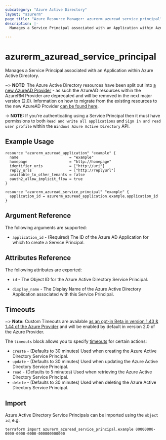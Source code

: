```yaml
---
subcategory: "Azure Active Directory"
layout: "azurerm"
page_title: "Azure Resource Manager: azurerm_azuread_service_principal"
description: |-
  Manages a Service Principal associated with an Application within Azure Active Directory.

---
```


# azurerm_azuread_service_principal

Manages a Service Principal associated with an Application within Azure Active Directory.

~> **NOTE:** The Azure Active Directory resources have been split out into [a new AzureAD Provider](http://terraform.io/docs/providers/azuread/index.html) - as such the AzureAD resources within the AzureRM Provider are deprecated and will be removed in the next major version (2.0). Information on how to migrate from the existing resources to the new AzureAD Provider [can be found here](../guides/migrating-to-azuread.html).

-> **NOTE:** If you're authenticating using a Service Principal then it must have permissions to both `Read and write all applications` and `Sign in and read user profile` within the `Windows Azure Active Directory` API.

## Example Usage

```hcl
resource "azurerm_azuread_application" "example" {
  name                       = "example"
  homepage                   = "http://homepage"
  identifier_uris            = ["http://uri"]
  reply_urls                 = ["http://replyurl"]
  available_to_other_tenants = false
  oauth2_allow_implicit_flow = true
}

resource "azurerm_azuread_service_principal" "example" {
  application_id = azurerm_azuread_application.example.application_id
}
```

## Argument Reference

The following arguments are supported:

* `application_id` - (Required) The ID of the Azure AD Application for which to create a Service Principal.

## Attributes Reference

The following attributes are exported:

* `id` - The Object ID for the Azure Active Directory Service Principal.

* `display_name` - The Display Name of the Azure Active Directory Application associated with this Service Principal.

## Timeouts

~> **Note:** Custom Timeouts are available [as an opt-in Beta in version 1.43 & 1.44 of the Azure Provider](/docs/providers/azurerm/guides/2.0-beta.html) and will be enabled by default in version 2.0 of the Azure Provider.

The `timeouts` block allows you to specify [timeouts](https://www.terraform.io/docs/configuration/resources.html#timeouts) for certain actions:

* `create` - (Defaults to 30 minutes) Used when creating the Azure Active Directory Service Principal.
* `update` - (Defaults to 30 minutes) Used when updating the Azure Active Directory Service Principal.
* `read` - (Defaults to 5 minutes) Used when retrieving the Azure Active Directory Service Principal.
* `delete` - (Defaults to 30 minutes) Used when deleting the Azure Active Directory Service Principal.

## Import

Azure Active Directory Service Principals can be imported using the `object id`, e.g.

```shell
terraform import azurerm_azuread_service_principal.example 00000000-0000-0000-0000-000000000000
```
